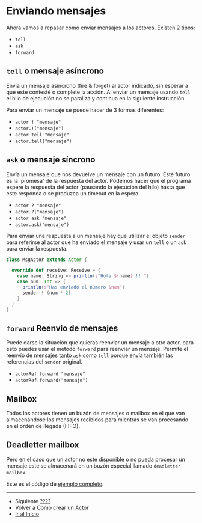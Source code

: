 # Enviando mensajes

Ahora vamos a repasar como enviar mensajes a los actores. Existen 2 tipos:

- `tell`
- `ask`
- `forward`

## `tell` o mensaje asíncrono

Envía un mensaje asíncrono (fire & forget) al actor indicado, sin esperar a que este contesté o complete la acción. Al enviar un mensaje usando `tell` el hilo de ejecución no se paraliza y continua en la siguiente instrucción.

Para enviar un mensaje se puede hacer de 3 formas diferentes:

- `actor ! "mensaje"`
- `actor.!("mensaje")`
- `actor tell "mensaje"`
- `actor.tell("mensaje")`

## `ask` o mensaje síncrono

Envía un mensaje que nos devuelve un mensaje con un futuro. Este futuro es la 'promesa' de la respuesta del actor. Podemos hacer que el programa espere la respuesta del actor (pausando la ejecución del hilo) hasta que este responda o se produzca un timeout en la espera. 

- `actor ? "mensaje"`
- `actor.?("mensaje")`
- `actor ask "mensaje"`
- `actor.ask("mensaje")`

Para enviar una respuesta a un mensaje hay que utilizar el objeto `sender` para referirse al actor que ha enviado el mensaje y usar un `tell` o un `ask` para enviar la respuesta.

```scala
class MsgActor extends Actor {

  override def receive: Receive = {
    case name: String => println(s"Hola ${name} !!!")
    case num: Int => {
      println(s"Has enviado el número $num")
      sender ! (num * 2)
    }
  }
}
```

## `forward` Reenvío de mensajes

Puede darse la situación que quieras reenviar un mensaje a otro actor, para esto puedes usar el metodo `forward` para reenviar un mensaje. Permite el reenvío de mensajes tanto `ask` como `tell` porque envía también las referencias del `sender` original.

- `actorRef forward "mensaje"`
- `actorRef.forward("mensaje")`

## Mailbox

Todos los actores tienen un buzón de mensajes o mailbox en el que van almacenándose los mensajes recibidos para mientras se van procesando en el orden de llegada (FIFO). 

## Deadletter mailbox

Pero en el caso que un actor no este disponible o no pueda procesar un mensaje este se almacenará en un buzón especial llamado `deadletter mailbox`. 


Este es el código de [ejemplo completo](../src/main/scala/com/rresino/akka4dummies/c05/MsgActor.scala).

--- 

- Siguiente [????](./03_???.md)
- Volver a [Como crear un Actor](./04_how_to_create_actors.md)
- [Ir al Inicio](../README.md) 